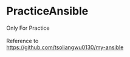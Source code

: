 # PracticeAnsible

Only For Practice<br/>
<br/>
Reference to<br/>
https://github.com/tsoliangwu0130/my-ansible
